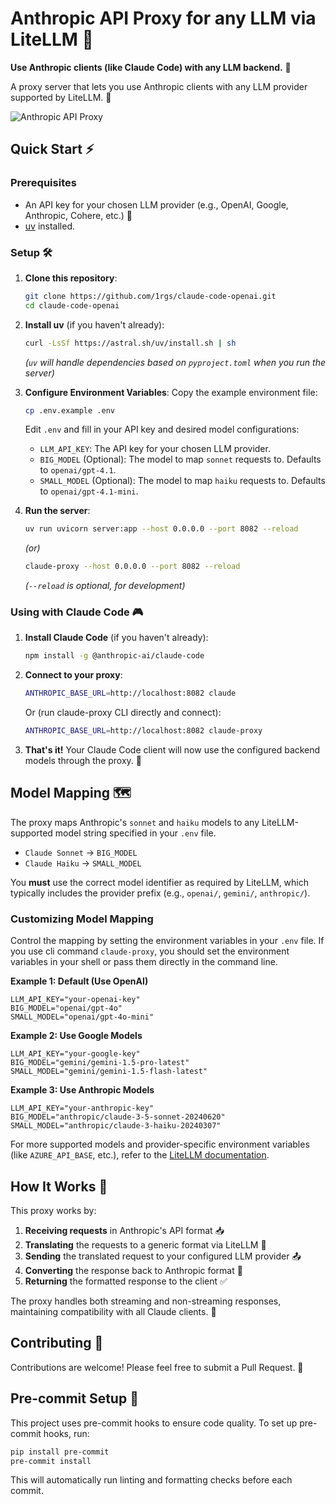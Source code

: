 # Anthropic API Proxy for any LLM via LiteLLM 🔄

**Use Anthropic clients (like Claude Code) with any LLM backend.** 🤝

A proxy server that lets you use Anthropic clients with any LLM provider supported by LiteLLM. 🌉

![Anthropic API Proxy](pic.png)

## Quick Start ⚡

### Prerequisites

- An API key for your chosen LLM provider (e.g., OpenAI, Google, Anthropic, Cohere, etc.) 🔑
- [uv](https://github.com/astral-sh/uv) installed.

### Setup 🛠️

1.  **Clone this repository**:
    ```bash
    git clone https://github.com/1rgs/claude-code-openai.git
    cd claude-code-openai
    ```

2.  **Install uv** (if you haven't already):
    ```bash
    curl -LsSf https://astral.sh/uv/install.sh | sh
    ```
    *(`uv` will handle dependencies based on `pyproject.toml` when you run the server)*

3.  **Configure Environment Variables**:
    Copy the example environment file:
    ```bash
    cp .env.example .env
    ```
    Edit `.env` and fill in your API key and desired model configurations:

    *   `LLM_API_KEY`: The API key for your chosen LLM provider.
    *   `BIG_MODEL` (Optional): The model to map `sonnet` requests to. Defaults to `openai/gpt-4.1`.
    *   `SMALL_MODEL` (Optional): The model to map `haiku` requests to. Defaults to `openai/gpt-4.1-mini`.

4.  **Run the server**:
    ```bash
    uv run uvicorn server:app --host 0.0.0.0 --port 8082 --reload
    ```
    *(or)*
    ```bash
    claude-proxy --host 0.0.0.0 --port 8082 --reload
    ```
    *(`--reload` is optional, for development)*

### Using with Claude Code 🎮

1.  **Install Claude Code** (if you haven't already):
    ```bash
    npm install -g @anthropic-ai/claude-code
    ```

2.  **Connect to your proxy**:
    ```bash
    ANTHROPIC_BASE_URL=http://localhost:8082 claude
    ```

    Or (run claude-proxy CLI directly and connect):
    ```bash
    ANTHROPIC_BASE_URL=http://localhost:8082 claude-proxy
    ```

3.  **That's it!** Your Claude Code client will now use the configured backend models through the proxy. 🎯

## Model Mapping 🗺️

The proxy maps Anthropic's `sonnet` and `haiku` models to any LiteLLM-supported model string specified in your `.env` file.

- `Claude Sonnet` -> `BIG_MODEL`
- `Claude Haiku`  -> `SMALL_MODEL`

You **must** use the correct model identifier as required by LiteLLM, which typically includes the provider prefix (e.g., `openai/`, `gemini/`, `anthropic/`).

### Customizing Model Mapping

Control the mapping by setting the environment variables in your `.env` file.
If you use cli command `claude-proxy`, you should set the environment variables in your shell or pass them directly in the command line.

**Example 1: Default (Use OpenAI)**
```dotenv
LLM_API_KEY="your-openai-key"
BIG_MODEL="openai/gpt-4o"
SMALL_MODEL="openai/gpt-4o-mini"
```

**Example 2: Use Google Models**
```dotenv
LLM_API_KEY="your-google-key"
BIG_MODEL="gemini/gemini-1.5-pro-latest"
SMALL_MODEL="gemini/gemini-1.5-flash-latest"
```

**Example 3: Use Anthropic Models**
```dotenv
LLM_API_KEY="your-anthropic-key"
BIG_MODEL="anthropic/claude-3-5-sonnet-20240620"
SMALL_MODEL="anthropic/claude-3-haiku-20240307"
```

For more supported models and provider-specific environment variables (like `AZURE_API_BASE`, etc.), refer to the [LiteLLM documentation](https://docs.litellm.ai/).

## How It Works 🧩

This proxy works by:

1.  **Receiving requests** in Anthropic's API format 📥
2.  **Translating** the requests to a generic format via LiteLLM 🔄
3.  **Sending** the translated request to your configured LLM provider 📤
4.  **Converting** the response back to Anthropic format 🔄
5.  **Returning** the formatted response to the client ✅

The proxy handles both streaming and non-streaming responses, maintaining compatibility with all Claude clients. 🌊

## Contributing 🤝

Contributions are welcome! Please feel free to submit a Pull Request. 🎁

## Pre-commit Setup 🔧

This project uses pre-commit hooks to ensure code quality. To set up pre-commit hooks, run:

```bash
pip install pre-commit
pre-commit install
```

This will automatically run linting and formatting checks before each commit.
